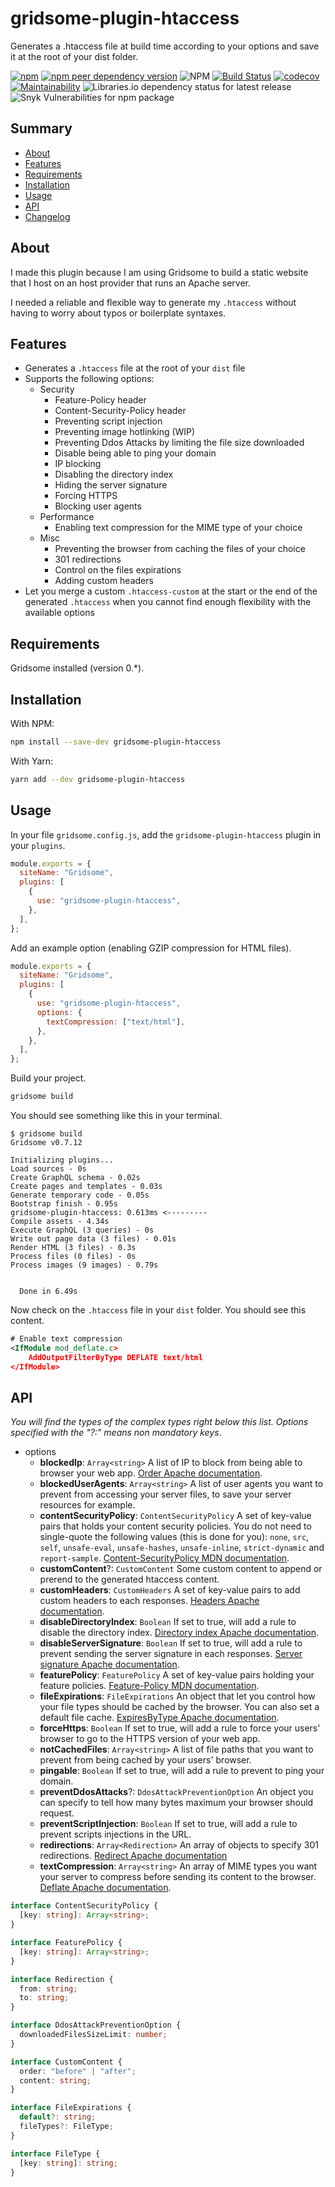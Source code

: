# gridsome-plugin-htaccess

Generates a .htaccess file at build time according to your options and save it at the root of your dist folder.

[![npm](https://img.shields.io/npm/v/gridsome-plugin-htaccess)](https://www.npmjs.com/package/gridsome-plugin-htaccess) [![npm peer dependency version](https://img.shields.io/npm/dependency-version/gridsome-plugin-htaccess/peer/gridsome)](https://www.npmjs.com/package/gridsome) ![NPM](https://img.shields.io/npm/l/gridsome-plugin-htaccess) [![Build Status](https://travis-ci.com/khalyomede/gridsome-plugin-htaccess.svg?branch=master)](https://travis-ci.com/khalyomede/gridsome-plugin-htaccess) [![codecov](https://codecov.io/gh/khalyomede/gridsome-plugin-htaccess/branch/master/graph/badge.svg)](https://codecov.io/gh/khalyomede/gridsome-plugin-htaccess) [![Maintainability](https://api.codeclimate.com/v1/badges/8ff55034cb48484f551c/maintainability)](https://codeclimate.com/github/khalyomede/gridsome-plugin-htaccess/maintainability) ![Libraries.io dependency status for latest release](https://img.shields.io/librariesio/release/npm/gridsome-plugin-htaccess) ![Snyk Vulnerabilities for npm package](https://img.shields.io/snyk/vulnerabilities/npm/gridsome-plugin-htaccess)

## Summary

- [About](#about)
- [Features](#features)
- [Requirements](#requirements)
- [Installation](#installation)
- [Usage](#usage)
- [API](#api)
- [Changelog](CHANGELOG.md)

## About

I made this plugin because I am using Gridsome to build a static website that I host on an host provider that runs an Apache server.

I needed a reliable and flexible way to generate my `.htaccess` without having to worry about typos or boilerplate syntaxes.

## Features

- Generates a `.htaccess` file at the root of your `dist` file
- Supports the following options:
  - Security
    - Feature-Policy header
    - Content-Security-Policy header
    - Preventing script injection
    - Preventing image hotlinking (WIP)
    - Preventing Ddos Attacks by limiting the file size downloaded
    - Disable being able to ping your domain
    - IP blocking
    - Disabling the directory index
    - Hiding the server signature
    - Forcing HTTPS
    - Blocking user agents
  - Performance
    - Enabling text compression for the MIME type of your choice
  - Misc
    - Preventing the browser from caching the files of your choice
    - 301 redirections
    - Control on the files expirations
    - Adding custom headers
- Let you merge a custom `.htaccess-custom` at the start or the end of the generated `.htaccess` when you cannot find enough flexibility with the available options

## Requirements

Gridsome installed (version 0.\*).

## Installation

With NPM:

```bash
npm install --save-dev gridsome-plugin-htaccess
```

With Yarn:

```bash
yarn add --dev gridsome-plugin-htaccess
```

## Usage

In your file `gridsome.config.js`, add the `gridsome-plugin-htaccess` plugin in your `plugins`.

```javascript
module.exports = {
  siteName: "Gridsome",
  plugins: [
    {
      use: "gridsome-plugin-htaccess",
    },
  ],
};
```

Add an example option (enabling GZIP compression for HTML files).

```javascript
module.exports = {
  siteName: "Gridsome",
  plugins: [
    {
      use: "gridsome-plugin-htaccess",
      options: {
        textCompression: ["text/html"],
      },
    },
  ],
};
```

Build your project.

```bash
gridsome build
```

You should see something like this in your terminal.

```
$ gridsome build
Gridsome v0.7.12

Initializing plugins...
Load sources - 0s
Create GraphQL schema - 0.02s
Create pages and templates - 0.03s
Generate temporary code - 0.05s
Bootstrap finish - 0.95s
gridsome-plugin-htaccess: 0.613ms <---------
Compile assets - 4.34s
Execute GraphQL (3 queries) - 0s
Write out page data (3 files) - 0.01s
Render HTML (3 files) - 0.3s
Process files (0 files) - 0s
Process images (9 images) - 0.79s


  Done in 6.49s
```

Now check on the `.htaccess` file in your `dist` folder. You should see this content.

```xml
# Enable text compression
<IfModule mod_deflate.c>
	AddOutputFilterByType DEFLATE text/html
</IfModule>
```

## API

_You will find the types of the complex types right below this list._
_Options specified with the "?:" means non mandatory keys_.

- options
  - **blockedIp**: `Array<string>` A list of IP to block from being able to browser your web app. [Order Apache documentation](https://httpd.apache.org/docs/2.4/en/mod/mod_access_compat.html#order).
  - **blockedUserAgents**: `Array<string>` A list of user agents you want to prevent from accessing your server files, to save your server resources for example.
  - **contentSecurityPolicy**: `ContentSecurityPolicy` A set of key-value pairs that holds your content security policies. You do not need to single-quote the following values (this is done for you): `none`, `src`, `self`, `unsafe-eval`, `unsafe-hashes`, `unsafe-inline`, `strict-dynamic` and `report-sample`. [Content-SecurityPolicy MDN documentation](https://developer.mozilla.org/en-US/docs/Web/HTTP/Headers/Content-Security-Policy).
  - **customContent**?: `CustomContent` Some custom content to append or prerend to the generated htaccess content.
  - **customHeaders**: `CustomHeaders` A set of key-value pairs to add custom headers to each responses. [Headers Apache documentation](https://httpd.apache.org/docs/current/en/mod/mod_headers.html).
  - **disableDirectoryIndex**: `Boolean` If set to true, will add a rule to disable the directory index. [Directory index Apache documentation](https://httpd.apache.org/docs/2.4/en/mod/mod_dir.html#directoryindex).
  - **disableServerSignature**: `Boolean` If set to true, will add a rule to prevent sending the server signature in each responses. [Server signature Apache documentation](https://httpd.apache.org/docs/2.4/en/mod/core.html#serversignature).
  - **featurePolicy**: `FeaturePolicy` A set of key-value pairs holding your feature policies. [Feature-Policy MDN documentation](https://developer.mozilla.org/en-US/docs/Web/HTTP/Headers/Feature-Policy).
  - **fileExpirations**: `FileExpirations` An object that let you control how your file types should be cached by the browser. You can also set a default file cache. [ExpiresByType Apache documentation](https://httpd.apache.org/docs/2.4/en/mod/mod_expires.html#expiresbytype).
  - **forceHttps**: `Boolean` If set to true, will add a rule to force your users' browser to go to the HTTPS version of your web app.
  - **notCachedFiles**: `Array<string>` A list of file paths that you want to prevent from being cached by your users' browser.
  - **pingable**: `Boolean` If set to true, will add a rule to prevent to ping your domain.
  - **preventDdosAttacks**?: `DdosAttackPreventionOption` An object you can specify to tell how many bytes maximum your browser should request.
  - **preventScriptInjection**: `Boolean` If set to true, will add a rule to prevent scripts injections in the URL.
  - **redirections**: `Array<Redirection>` An array of objects to specify 301 redirections. [Redirect Apache documentation](https://httpd.apache.org/docs/2.4/en/rewrite/avoid.html#redirect)
  - **textCompression**: `Array<string>` An array of MIME types you want your server to compress before sending its content to the browser. [Deflate Apache documentation](https://httpd.apache.org/docs/2.4/en/mod/mod_deflate.html#enable).

```typescript
interface ContentSecurityPolicy {
  [key: string]: Array<string>;
}

interface FeaturePolicy {
  [key: string]: Array<string>;
}

interface Redirection {
  from: string;
  to: string;
}

interface DdosAttackPreventionOption {
  downloadedFilesSizeLimit: number;
}

interface CustomContent {
  order: "before" | "after";
  content: string;
}

interface FileExpirations {
  default?: string;
  fileTypes?: FileType;
}

interface FileType {
  [key: string]: string;
}
```
